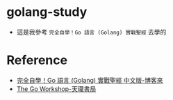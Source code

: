 # golang-study
- 這是我參考 `完全自學！Go 語言 (Golang) 實戰聖經` 去學的

# Reference
- [完全自學！Go 語言 (Golang) 實戰聖經 中文版-博客來](https://www.books.com.tw/products/0010894846)
- [The Go Workshop-天瓏書局](https://www.tenlong.com.tw/products/9781838647940)
